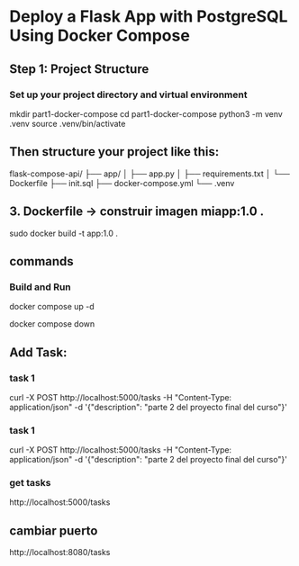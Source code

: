 # Deploy a Flask App with PostgreSQL Using Docker Compose

## Step 1: Project Structure
### Set up your project directory and virtual environment
mkdir part1-docker-compose
cd part1-docker-compose
python3 -m venv .venv
source .venv/bin/activate

## Then structure your project like this:
flask-compose-api/
├── app/
│   ├── app.py
│   ├── requirements.txt
│   └── Dockerfile
├── init.sql
├── docker-compose.yml
└── .venv


##  3. Dockerfile → construir imagen miapp:1.0 .
sudo docker build -t app:1.0 .

## commands
### Build and Run
docker compose up -d

docker compose down

## Add Task:
### task 1
curl -X POST http://localhost:5000/tasks -H "Content-Type: application/json" -d '{"description": "parte 2 del proyecto final del curso"}'

### task 1
curl -X POST http://localhost:5000/tasks -H "Content-Type: application/json" -d '{"description": "parte 2 del proyecto final del curso"}'

### get tasks
http://localhost:5000/tasks

## cambiar puerto
http://localhost:8080/tasks



